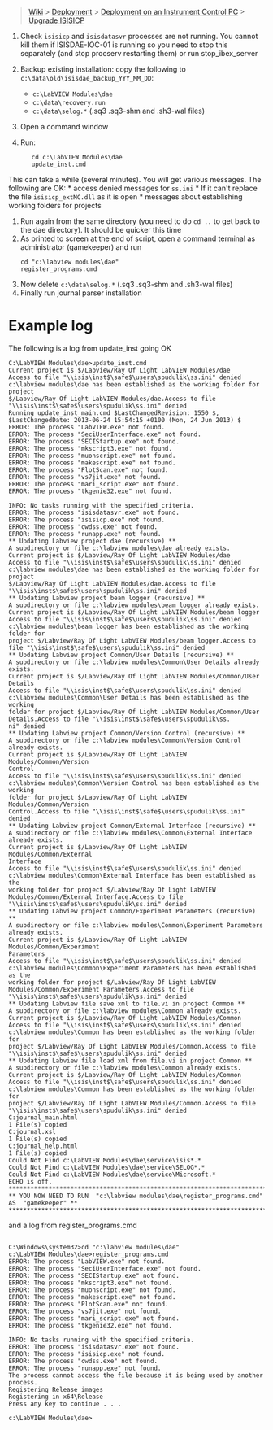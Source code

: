 > [Wiki](Home) > [Deployment](Deployment) > [Deployment on an Instrument Control PC](Deployment-on-an-Instrument-Control-PC) > [Upgrade ISISICP](Upgrade-ISISICP)

1. Check `isisicp` and `isisdatasvr` processes are not running. You cannot kill them if ISISDAE-IOC-01 is running so you need to stop this separately (and stop procserv restarting them) or run stop_ibex_server  
1. Backup existing installation: copy the following to `c:\data\old\isisdae_backup_YYY_MM_DD`:
    - `c:\LabVIEW Modules\dae`
    - `c:\data\recovery.run`
    - `c:\data\selog.*` (.sq3 .sq3-shm and .sh3-wal files)

1. Open a command window
1. Run:
   ```
      cd c:\LabVIEW Modules\dae
      update_inst.cmd
   ```
  This can take a while (several minutes). You will get various messages. The following are OK:
    * access denied messages for `ss.ini`
    * If it can't replace the file `isisicp_extMC.dll` as it is open
    * messages about establishing working folders for projects
1. Run again from the same directory (you need to do `cd ..` to get back to the dae directory). It should be quicker this time
1. As printed to screen at the end of script, open a command terminal as administrator (gamekeeper) and run
   ```
   cd "c:\labview modules\dae"
   register_programs.cmd
   ```
1. Now delete `c:\data\selog.*` (.sq3 .sq3-shm and .sh3-wal files)
1. Finally run journal parser installation


# Example log
The following is a log from update_inst going OK
```
C:\LabVIEW Modules\dae>update_inst.cmd
Current project is $/Labview/Ray Of Light LabVIEW Modules/dae
Access to file "\\isis\inst$\safe$\users\spudulik\ss.ini" denied
c:\labview modules\dae has been established as the working folder for project
$/Labview/Ray Of Light LabVIEW Modules/dae.Access to file "\\isis\inst$\safe$\users\spudulik\ss.ini" denied
Running update_inst_main.cmd $LastChangedRevision: 1550 $, $LastChangedDate: 2013-06-24 15:54:15 +0100 (Mon, 24 Jun 2013) $
ERROR: The process "LabVIEW.exe" not found.
ERROR: The process "SeciUserInterface.exe" not found.
ERROR: The process "SECIStartup.exe" not found.
ERROR: The process "mkscript3.exe" not found.
ERROR: The process "muonscript.exe" not found.
ERROR: The process "makescript.exe" not found.
ERROR: The process "PlotScan.exe" not found.
ERROR: The process "vs7jit.exe" not found.
ERROR: The process "mari_script.exe" not found.
ERROR: The process "tkgenie32.exe" not found.

INFO: No tasks running with the specified criteria.
ERROR: The process "isisdatasvr.exe" not found.
ERROR: The process "isisicp.exe" not found.
ERROR: The process "cwdss.exe" not found.
ERROR: The process "runapp.exe" not found.
** Updating Labview project dae (recursive) **
A subdirectory or file c:\labview modules\dae already exists.
Current project is $/Labview/Ray Of Light LabVIEW Modules/dae
Access to file "\\isis\inst$\safe$\users\spudulik\ss.ini" denied
c:\labview modules\dae has been established as the working folder for project
$/Labview/Ray Of Light LabVIEW Modules/dae.Access to file "\\isis\inst$\safe$\users\spudulik\ss.ini" denied
** Updating Labview project beam logger (recursive) **
A subdirectory or file c:\labview modules\beam logger already exists.
Current project is $/Labview/Ray Of Light LabVIEW Modules/beam logger
Access to file "\\isis\inst$\safe$\users\spudulik\ss.ini" denied
c:\labview modules\beam logger has been established as the working folder for
project $/Labview/Ray Of Light LabVIEW Modules/beam logger.Access to file "\\isis\inst$\safe$\users\spudulik\ss.ini" denied
** Updating Labview project Common/User Details (recursive) **
A subdirectory or file c:\labview modules\Common\User Details already exists.
Current project is $/Labview/Ray Of Light LabVIEW Modules/Common/User Details
Access to file "\\isis\inst$\safe$\users\spudulik\ss.ini" denied
c:\labview modules\Common\User Details has been established as the working
folder for project $/Labview/Ray Of Light LabVIEW Modules/Common/User Details.Access to file "\\isis\inst$\safe$\users\spudulik\ss.
ni" denied
** Updating Labview project Common/Version Control (recursive) **
A subdirectory or file c:\labview modules\Common\Version Control already exists.
Current project is $/Labview/Ray Of Light LabVIEW Modules/Common/Version
Control
Access to file "\\isis\inst$\safe$\users\spudulik\ss.ini" denied
c:\labview modules\Common\Version Control has been established as the working
folder for project $/Labview/Ray Of Light LabVIEW Modules/Common/Version
Control.Access to file "\\isis\inst$\safe$\users\spudulik\ss.ini" denied
** Updating Labview project Common/External Interface (recursive) **
A subdirectory or file c:\labview modules\Common\External Interface already exists.
Current project is $/Labview/Ray Of Light LabVIEW Modules/Common/External
Interface
Access to file "\\isis\inst$\safe$\users\spudulik\ss.ini" denied
c:\labview modules\Common\External Interface has been established as the
working folder for project $/Labview/Ray Of Light LabVIEW
Modules/Common/External Interface.Access to file "\\isis\inst$\safe$\users\spudulik\ss.ini" denied
** Updating Labview project Common/Experiment Parameters (recursive) **
A subdirectory or file c:\labview modules\Common\Experiment Parameters already exists.
Current project is $/Labview/Ray Of Light LabVIEW Modules/Common/Experiment
Parameters
Access to file "\\isis\inst$\safe$\users\spudulik\ss.ini" denied
c:\labview modules\Common\Experiment Parameters has been established as the
working folder for project $/Labview/Ray Of Light LabVIEW
Modules/Common/Experiment Parameters.Access to file "\\isis\inst$\safe$\users\spudulik\ss.ini" denied
** Updating Labview file save xml to file.vi in project Common **
A subdirectory or file c:\labview modules\Common already exists.
Current project is $/Labview/Ray Of Light LabVIEW Modules/Common
Access to file "\\isis\inst$\safe$\users\spudulik\ss.ini" denied
c:\labview modules\Common has been established as the working folder for
project $/Labview/Ray Of Light LabVIEW Modules/Common.Access to file "\\isis\inst$\safe$\users\spudulik\ss.ini" denied
** Updating Labview file load xml from file.vi in project Common **
A subdirectory or file c:\labview modules\Common already exists.
Current project is $/Labview/Ray Of Light LabVIEW Modules/Common
Access to file "\\isis\inst$\safe$\users\spudulik\ss.ini" denied
c:\labview modules\Common has been established as the working folder for
project $/Labview/Ray Of Light LabVIEW Modules/Common.Access to file "\\isis\inst$\safe$\users\spudulik\ss.ini" denied
C:journal_main.html
1 File(s) copied
C:journal.xsl
1 File(s) copied
C:journal_help.html
1 File(s) copied
Could Not Find c:\LabVIEW Modules\dae\service\isis*.*
Could Not Find c:\LabVIEW Modules\dae\service\SELOG*.*
Could Not Find c:\LabVIEW Modules\dae\service\Microsoft.*
ECHO is off.
*******************************************************************************************
** YOU NOW NEED TO RUN  "c:\labview modules\dae\register_programs.cmd"  AS  "gamekeeper" **
*******************************************************************************************
```
and a log from register_programs.cmd
```

C:\Windows\system32>cd "c:\labview modules\dae"
c:\LabVIEW Modules\dae>register_programs.cmd
ERROR: The process "LabVIEW.exe" not found.
ERROR: The process "SeciUserInterface.exe" not found.
ERROR: The process "SECIStartup.exe" not found.
ERROR: The process "mkscript3.exe" not found.
ERROR: The process "muonscript.exe" not found.
ERROR: The process "makescript.exe" not found.
ERROR: The process "PlotScan.exe" not found.
ERROR: The process "vs7jit.exe" not found.
ERROR: The process "mari_script.exe" not found.
ERROR: The process "tkgenie32.exe" not found.

INFO: No tasks running with the specified criteria.
ERROR: The process "isisdatasvr.exe" not found.
ERROR: The process "isisicp.exe" not found.
ERROR: The process "cwdss.exe" not found.
ERROR: The process "runapp.exe" not found.
The process cannot access the file because it is being used by another process.
Registering Release images
Registering in x64\Release
Press any key to continue . . .

c:\LabVIEW Modules\dae>
```